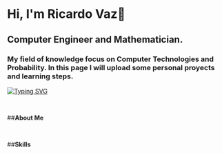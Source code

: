 #  Hi, I'm Ricardo Vaz👋
## Computer Engineer and Mathematician.
### My field of knowledge focus on Computer Technologies and Probability. In this page I will upload some personal proyects and learning steps.

[![Typing SVG](https://readme-typing-svg.demolab.com/?lines=Ricardo+Vaz+Rodriguez;Computer+Engineer+in+Computer+Technologies;Mathematician&font=Time+New+Roman&color=cyan&size=25&center=true&vCenter=true&width=600&height=100)](https://git.io/typing-svg)

<br>

##**About Me**

<br>

##**Skills**

<br>


